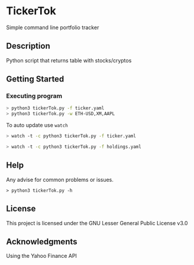 # TickerTok

Simple command line portfolio tracker

## Description

Python script that returns table with stocks/cryptos

## Getting Started


### Executing program


```sh
> python3 tickerTok.py -f ticker.yaml 
> python3 tickerTok.py -w ETH-USD,XM,AAPL
```

To auto update use `watch`
```sh
> watch -t -c python3 tickerTok.py -f ticker.yaml
```
```sh
> watch -t -c python3 tickerTok.py -f holdings.yaml
```

## Help

Any advise for common problems or issues.
```
> python3 tickerTok.py -h
```

## License

This project is licensed under the GNU Lesser General Public License v3.0


## Acknowledgments

Using the Yahoo Finance API
